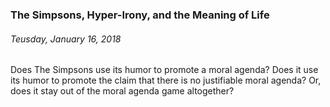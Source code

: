 ### The Simpsons, Hyper-Irony, and the Meaning of Life
###### Teusday, January 16, 2018

#### 

Does The Simpsons use its humor to promote a moral agenda? Does it use its humor to promote the claim that there is no justifiable moral agenda? Or, does it stay out of the moral agenda game altogether?
